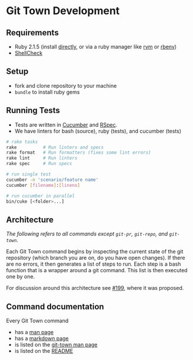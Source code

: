 # Git Town Development

## Requirements

* Ruby 2.1.5
  (install [directly](https://www.ruby-lang.org/en/documentation/installation),
  or via a ruby manager like [rvm](https://rvm.io/)
  or [rbenv](https://github.com/sstephenson/rbenv))
* [ShellCheck](https://github.com/koalaman/shellcheck)


## Setup

* fork and clone repository to your machine
* `bundle` to install ruby gems


## Running Tests

* Tests are written in [Cucumber](http://cukes.info/) and [RSpec](http://rspec.info/).
* We have linters for bash (source), ruby (tests), and cucumber (tests)

```bash
# rake tasks
rake          # Run linters and specs
rake format   # Run formatters (fixes some lint errors)
rake lint     # Run linters
rake spec     # Run specs

# run single test
cucumber -n 'scenario/feature name'
cucumber [filename]:[lineno]

# run cucumber in parallel
bin/cuke [<folder>...]
```

## Architecture

*The following refers to all commands except `git-pr`, `git-repo`, and `git-town`.*

Each Git Town command begins by inspecting the current state of the git repository
(which branch you are on, do you have open changes).
If there are no errors, it then generates a list of steps to run.
Each step is a bash function that is a wrapper around a git command.
This list is then executed one by one.

For discussion around this architecture see
[#199](https://github.com/Originate/git-town/issues/199),
where it was proposed.


## Command documentation

Every Git Town command
* has a [man page](../man/man1)
* has a [markdown page](./commands)
* is listed on the [git-town man page](../man/man1/git-town.1)
* is listed on the [README](../README.md)
